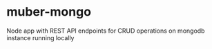 # muber-mongo
Node app with REST API endpoints for CRUD operations on mongodb instance running locally
